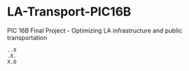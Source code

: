 # LA-Transport-PIC16B
PIC 16B Final Project - Optimizing LA infrastructure and public transportation

```{python}
..X
.X.
X.O
```